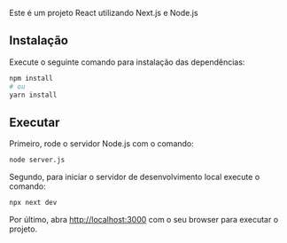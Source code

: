 Este é um projeto React utilizando Next.js e Node.js

## Instalação

Execute o seguinte comando para instalação das dependências:

```bash
npm install
# ou
yarn install
```

## Executar

Primeiro, rode o servidor Node.js com o comando:

```bash
node server.js
```

Segundo, para iniciar o servidor de desenvolvimento local execute o comando:

```bash
npx next dev
```

Por último, abra [http://localhost:3000](http://localhost:3000) com o seu browser para executar o projeto.
